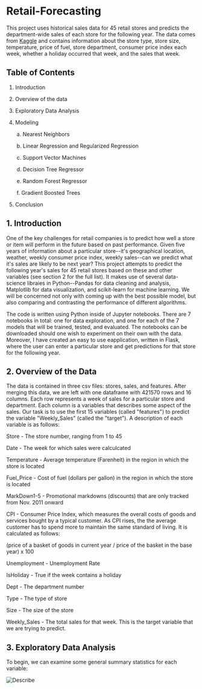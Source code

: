 # Retail-Forecasting
This project uses historical sales data for 45 retail stores and predicts the department-wide sales of each store for the following year. The data comes from [Kaggle](https://www.kaggle.com/manjeetsingh/retaildataset) and contains information about the store type, store size, temperature, price of fuel, store department, consumer price index each week, whether a holiday occurred that week, and the sales that week.

## Table of Contents

1. Introduction

2. Overview of the data

3. Exploratory Data Analysis

4. Modeling

&nbsp;&nbsp;&nbsp;&nbsp;&nbsp;&nbsp; a. Nearest Neighbors

&nbsp;&nbsp;&nbsp;&nbsp;&nbsp;&nbsp; b. Linear Regression and Regularized Regression

&nbsp;&nbsp;&nbsp;&nbsp;&nbsp;&nbsp; c. Support Vector Machines

&nbsp;&nbsp;&nbsp;&nbsp;&nbsp;&nbsp; d. Decision Tree Regressor

&nbsp;&nbsp;&nbsp;&nbsp;&nbsp;&nbsp; e. Random Forest Regressor

&nbsp;&nbsp;&nbsp;&nbsp;&nbsp;&nbsp; f. Gradient Boosted Trees

5. Conclusion

## 1. Introduction

One of the key challenges for retail companies is to predict how well a store or item will perform in the future based on past performance. Given five years of information about a particular store--it's geographical location, weather, weekly consumer price index, weekly sales--can we predict what it's sales are likely to be next year? This project attempts to predict the following year's sales for 45 retail stores based on these and other variables (see section 2 for the full list). It makes use of several data-science libraies in Python--Pandas for data cleaning and analysis, Matplotlib for data visualization, and scikit-learn for machine learning. We will be concerned not only with coming up with the best possible model, but also comparing and contrasting the performance of different algorithms. 

The code is written using Python inside of Jupyter notebooks. There are 7 notebooks in total: one for data exploration, and one for each of the 7 models that will be trained, tested, and evaluated. The notebooks can be downloaded should one wish to experiment on their own with the data. Moreover, I have created an easy to use eapplication, written in Flask, where the user can enter a particular store and get predictions for that store for the following year. 

## 2. Overview of the Data

The data is contained in three csv files: stores, sales, and features. After merging this data,
we are left with one dataframe with 421570 rows and 16 columns. Each row represents a week of sales
for a particular store and department. Each column is a variables that describes some aspect
of the sales. Our task is to use the first 15 variables (called "features") to predict the 
variable "Weekly_Sales" (called the "target"). A description of each variable is as follows:

Store - The store number, ranging from 1 to 45

Date - The week for which sales were calculcated

Temperature - Average temperature (Farenheit) in the region in which the store is located

Fuel_Price - Cost of fuel (dollars per gallon) in the region in which the store is located

MarkDown1-5 - Promotional markdowns (discounts) that are only tracked from Nov. 2011 onward

CPI - Consumer Price Index, which measures the overall costs of goods and services bought by
a typical customer. As CPI rises, the the average customer has to spend more to maintain the same
standard of living. It is calculated as follows:

(price of a basket of goods in current year / price of the basket in the base year) x 100

Unemployment - Unemployment Rate

IsHoliday - True if the week contains a holiday

Dept - The department number

Type - The type of store

Size - The size of the store

Weekly_Sales - The total sales for that week. This is the target variable that we are trying to predict.

## 3. Exploratory Data Analysis

To begin, we can examine some general summary statistics for each variable:

![Describe](blob/master/img/describe.png?raw=True)

